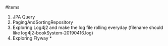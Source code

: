 #items
1. JPA Query
2. PagingAndSortingRepository
3. Exploring Log4j2 and make the log file rolling everyday (filename should like log4j2-bookSystem-20190416.log)
4. Exploring Flyway * 
